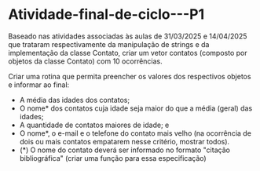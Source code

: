# Atividade-final-de-ciclo---P1

Baseado nas atividades associadas às aulas de 31/03/2025 e 14/04/2025 que trataram respectivamente da manipulação de strings e da implementação da classe Contato, criar um vetor contatos (composto por objetos da classe Contato) com 10 ocorrências.

Criar uma rotina que permita preencher os valores dos respectivos objetos e informar ao final:

* A média das idades dos contatos;
* O nome* dos contatos cuja idade seja maior do que a média (geral) das idades;
* A quantidade de contatos maiores de idade; e
* O nome*, o e-mail e o telefone do contato mais velho (na ocorrência de dois ou mais contatos empatarem nesse critério, mostrar todos).
* (*) O nome do contato deverá ser informado no formato "citação bibliográfica" (criar uma função para essa especificação)
